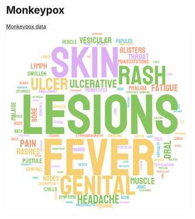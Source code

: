 # Monkeypox
[Monkeypox data](https://github.com/globaldothealth/monkeypox)
![word cloud](stylecloud.png)
